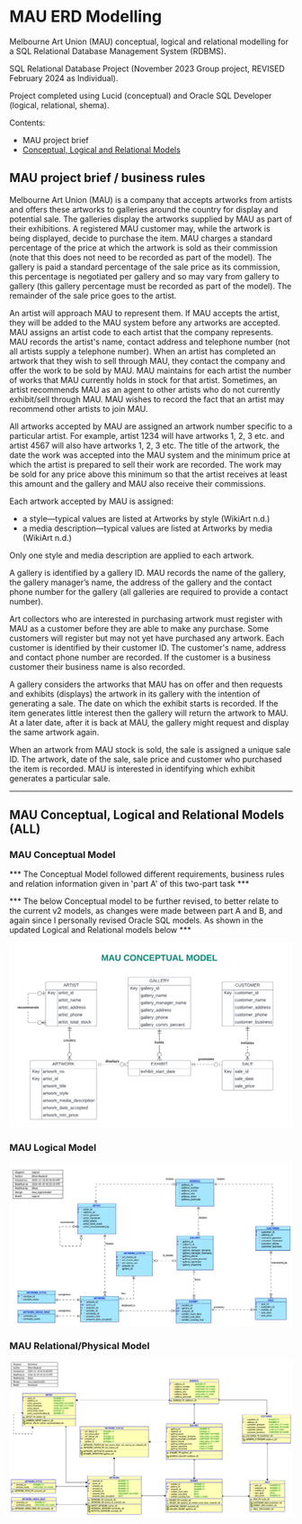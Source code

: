 # MAU ERD Modelling
Melbourne Art Union (MAU) conceptual, logical and relational modelling for a SQL Relational Database Management System (RDBMS).

SQL Relational Database Project (November 2023 Group project, REVISED February 2024 as Individual).

Project completed using Lucid (conceptual) and Oracle SQL Developer (logical, relational, shema).

Contents:
- MAU project brief
- [Conceptual, Logical and Relational Models](#mau-conceptual-logical-and-relational-models-all)

## MAU project brief / business rules
Melbourne Art Union (MAU) is a company that accepts artworks from artists and offers these artworks to galleries around the country for display and potential sale. The galleries display the artworks supplied by MAU as part of their exhibitions. A registered MAU customer may, while the artwork is being displayed, decide to purchase the item. MAU charges a standard percentage of the price at which the artwork is sold as their commission (note that this does not need to be recorded as part of the model). The gallery is paid a standard percentage of the sale price as its commission, this percentage is negotiated per gallery and so may vary from gallery to gallery (this gallery percentage must be recorded as part of the model). The remainder of the sale price goes to the artist.

An artist will approach MAU to represent them. If MAU accepts the artist, they will be added to the MAU system before any artworks are accepted. MAU assigns an artist code to each artist that the company represents. MAU records the artist's name, contact address and telephone number (not all artists supply a telephone number). When an artist has completed an artwork that they wish to sell through MAU, they contact the company and offer the work to be sold by MAU. MAU maintains for each artist the number of works that MAU currently holds in stock for that artist. Sometimes, an artist recommends MAU as an agent to other artists who do not currently exhibit/sell through MAU. MAU wishes to record the fact that an artist may recommend other artists to join MAU.

All artworks accepted by MAU are assigned an artwork number specific to a particular artist. For example, artist 1234 will have artworks 1, 2, 3 etc. and artist 4567 will also have artworks 1, 2, 3 etc.  The title of the artwork, the date the work was accepted into the MAU system and the minimum price at which the artist is prepared to sell their work are recorded. The work may be sold for any price above this minimum so that the artist receives at least this amount and the gallery and MAU also receive their commissions.

Each artwork accepted by MAU is assigned:
- a style—typical values are listed at Artworks by style (WikiArt n.d.)
- a media description—typical values are listed at Artworks by media (WikiArt n.d.) 

Only one style and media description are applied to each artwork.

A gallery is identified by a gallery ID. MAU records the name of the gallery, the gallery manager’s name, the address of the gallery and the contact phone number for the gallery (all galleries are required to provide a contact number). 

Art collectors who are interested in purchasing artwork must register with MAU as a customer before they are able to make any purchase. Some customers will register but may not yet have purchased any artwork. Each customer is identified by their customer ID. The customer's name, address and contact phone number are recorded. If the customer is a business customer their business name is also recorded.

A gallery considers the artworks that MAU has on offer and then requests and exhibits (displays) the artwork in its gallery with the intention of generating a sale. The date on which the exhibit starts is recorded. If the item generates little interest then the gallery will return the artwork to MAU. At a later date, after it is back at MAU, the gallery might request and display the same artwork again.

When an artwork from MAU stock is sold, the sale is assigned a unique sale ID. The artwork, date of the sale, sale price and customer who purchased the item is recorded. MAU is interested in identifying which exhibit generates a particular sale.

--- --- --- --- --- --- --- --- --- --- --- --- --- --- --- --- --- --- --- --- --- --- --- --- --- --- --- --- --- ---

## MAU Conceptual, Logical and Relational Models (ALL)

### MAU Conceptual Model

*** The Conceptual Model followed different requirements, business rules and relation information given in 'part A' of this two-part task ***

*** The below Conceptual model to be further revised, to better relate to the current v2 models, as changes were made between part A and B, and again since I personally revised Oracle SQL models. As shown in the updated Logical and Relational models below ***

![MAU Conceptual](mau_conceptual.png)

### MAU Logical Model

![MAU Logical](mau_logical_vtwo.jpg)

### MAU Relational/Physical Model

![MAU Relational](mau_relational_vtwo.png)
